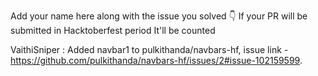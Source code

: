 Add your name here along with the issue you solved 👇 If your PR will be submitted in Hacktoberfest period It'll be counted

VaithiSniper : Added navbar1 to  pulkithanda/navbars-hf, issue link - https://github.com/pulkithanda/navbars-hf/issues/2#issue-102159599. 

